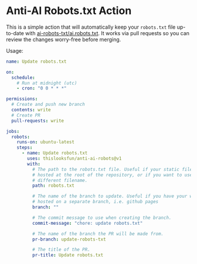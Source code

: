 # Anti-AI Robots.txt Action

This is a simple action that will automatically keep your `robots.txt` file up-to-date with [ai-robots-txt/ai.robots.txt](https://github.com/ai-robots-txt/ai.robots.txt). It works via pull requests so you can review the changes worry-free before merging.

Usage:

```yaml
name: Update robots.txt

on:
  schedule:
    # Run at midnight (utc)
    - cron: "0 0 * * *"

permissions:
  # Create and push new branch
  contents: write
  # Create PR
  pull-requests: write

jobs:
  robots:
    runs-on: ubuntu-latest
    steps:
      - name: Update robots.txt
        uses: thislooksfun/anti-ai-robots@v1
        with:
          # The path to the robots.txt file. Useful if your static files are not
          # hosted at the root of the repository, or if you want to use a
          # different filename.
          path: robots.txt

          # The name of the branch to update. Useful if you have your website
          # hosted on a separate branch, i.e. github pages
          branch: ""

          # The commit message to use when creating the branch.
          commit-message: "chore: update robots.txt"

          # The name of the branch the PR will be made from.
          pr-branch: update-robots-txt

          # The title of the PR.
          pr-title: Update robots.txt
```
